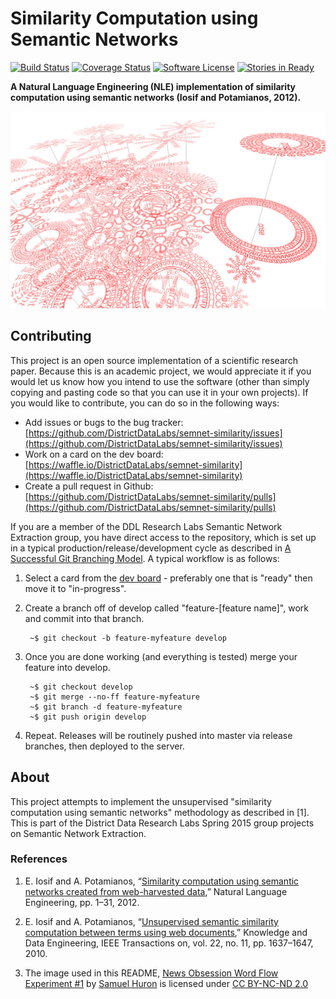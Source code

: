# Similarity Computation using Semantic Networks

[![Build Status][travis_badge]][travis_build]
[![Coverage Status][coveralls_badge]][coveralls_build]
[![Software License][license_badge]][license_link]
[![Stories in Ready][waffle_badge]][waffle_ready]

**A Natural Language Engineering (NLE) implementation of similarity computation using semantic networks (Iosif and Potamianos, 2012).**

[![News Obsession Word Flow Experiment #1](docs/images/wordflow.jpg)][wordflow_flickr]

## Contributing

This project is an open source implementation of a scientific research paper. Because this is an academic project, we would appreciate it if you would let us know how you intend to use the software (other than simply copying and pasting code so that you can use it in your own projects). If you would like to contribute, you can do so in the following ways:

- Add issues or bugs to the bug tracker: [https://github.com/DistrictDataLabs/semnet-similarity/issues](https://github.com/DistrictDataLabs/semnet-similarity/issues)
- Work on a card on the dev board: [https://waffle.io/DistrictDataLabs/semnet-similarity](https://waffle.io/DistrictDataLabs/semnet-similarity)
- Create a pull request in Github: [https://github.com/DistrictDataLabs/semnet-similarity/pulls](https://github.com/DistrictDataLabs/semnet-similarity/pulls)

If you are a member of the DDL Research Labs Semantic Network Extraction group, you have direct access to the repository, which is set up in a typical production/release/development cycle as described in [A Successful Git Branching Model](http://nvie.com/posts/a-successful-git-branching-model/). A typical workflow is as follows:

1. Select a card from the [dev board](https://waffle.io/DistrictDataLabs/semnet-similarity) - preferably one that is "ready" then move it to "in-progress".

2. Create a branch off of develop called "feature-[feature name]", work and commit into that branch.

        ~$ git checkout -b feature-myfeature develop

3. Once you are done working (and everything is tested) merge your feature into develop.

        ~$ git checkout develop
        ~$ git merge --no-ff feature-myfeature
        ~$ git branch -d feature-myfeature
        ~$ git push origin develop

4. Repeat. Releases will be routinely pushed into master via release branches, then deployed to the server.

## About

This project attempts to implement the unsupervised "similarity computation using semantic networks" methodology as described in [1]. This is part of the District Data Research Labs Spring 2015 group projects on Semantic Network Extraction.

### References

1. E. Iosif and A. Potamianos, “[Similarity computation using semantic networks created from web-harvested data][iosif_2012_paper],” Natural Language Engineering, pp. 1–31, 2012.

2. E. Iosif and A. Potamianos, “[Unsupervised semantic similarity computation between terms using web documents][iosif_2010_paper],” Knowledge and Data Engineering, IEEE Transactions on, vol. 22, no. 11, pp. 1637–1647, 2010.

3. The image used in this README, [News Obsession Word Flow Experiment #1][wordflow_flickr] by [Samuel Huron](https://www.flickr.com/photos/samuel-huron/) is licensed under [CC BY-NC-ND 2.0](https://creativecommons.org/licenses/by-nc-nd/2.0/)

<!-- Link References -->

[wordflow_flickr]: https://flic.kr/p/6XGcBZ
[iosif_2012_paper]: http://journals.cambridge.org/action/displayAbstract?fromPage=online&aid=9479647&fileId=S1351324913000144
[iosif_2010_paper]: http://www.telecom.tuc.gr/~potam/preprints/journal/2009_iosif_potamianos_PREGALLEY.pdf
[waffle_ready]: https://waffle.io/DistrictDataLabs/semnet-similarity
[waffle_badge]: https://badge.waffle.io/DistrictDataLabs/semnet-similarity.png?label=ready&title=Ready
[travis_badge]: https://travis-ci.org/DistrictDataLabs/semnet-similarity.svg?branch=master
[travis_build]: https://travis-ci.org/DistrictDataLabs/semnet-similarity
[coveralls_badge]: https://coveralls.io/repos/DistrictDataLabs/semnet-similarity/badge.svg
[coveralls_build]: https://coveralls.io/r/DistrictDataLabs/semnet-similarity

<!-- Other Badges -->
[license_badge]: https://img.shields.io/github/license/DistrictDataLabs/semnet-similarity.svg
[license_link]: https://github.com/DistrictDataLabs/semnet-similarity/blob/master/LICENSE
